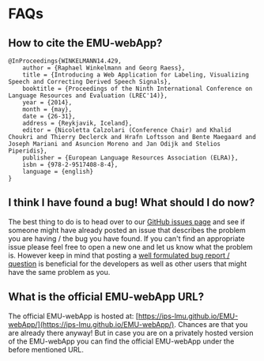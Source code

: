 # FAQs

## How to cite the EMU-webApp?

```
@InProceedings{WINKELMANN14.429,
    author = {Raphael Winkelmann and Georg Raess},
    title = {Introducing a Web Application for Labeling, Visualizing Speech and Correcting Derived Speech Signals},
    booktitle = {Proceedings of the Ninth International Conference on Language Resources and Evaluation (LREC'14)},
    year = {2014},
    month = {may},
    date = {26-31},
    address = {Reykjavik, Iceland},
    editor = {Nicoletta Calzolari (Conference Chair) and Khalid Choukri and Thierry Declerck and Hrafn Loftsson and Bente Maegaard and Joseph Mariani and Asuncion Moreno and Jan Odijk and Stelios Piperidis},
    publisher = {European Language Resources Association (ELRA)},
    isbn = {978-2-9517408-8-4},
    language = {english}
}
```

## I think I have found a bug! What should I do now?

The best thing to do is to head over to our [GitHub issues page](https://github.com/IPS-LMU/EMU-webApp/issues) 
and see if someone might have already posted an issue that describes the problem you are having / the bug you have found. 
If you can't find an appropriate issue please feel free to open a new one and let us know what the problem is. However 
keep in mind that posting a [well formulated bug report / question](http://stackoverflow.com/help/how-to-ask)
is beneficial for the developers as well as other users that might have the same problem as you.
    
## What is the official EMU-webApp URL?

The official EMU-webApp is hosted at: [https://ips-lmu.github.io/EMU-webApp/](https://ips-lmu.github.io/EMU-webApp/). 
Chances are that you are already there anyway! But in case you are on a privately hosted version of the EMU-webApp you
can find the official EMU-webApp under the before mentioned URL.
